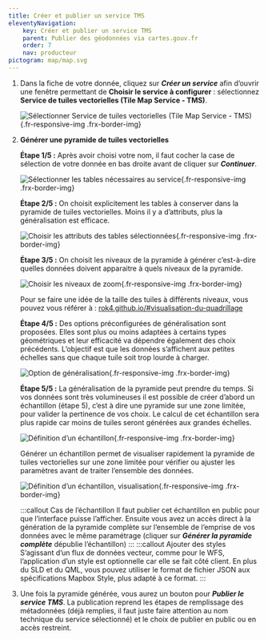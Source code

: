 ```yaml
---
title: Créer et publier un service TMS
eleventyNavigation:
    key: Créer et publier un service TMS
    parent: Publier des géodonnées via cartes.gouv.fr
    order: 7
    nav: producteur
pictogram: map/map.svg
---
```


1. Dans la fiche de votre donnée, cliquez sur **_Créer un service_** afin d’ouvrir une fenêtre permettant de **Choisir le service à configurer**&nbsp;: sélectionnez **Service de tuiles vectorielles (Tile Map Service - TMS)**.
    <div class="fr-container">
      <div class="fr-grid-row fr-grid-row--gutters fr-grid-row--center">

    ![Sélectionner Service de tuiles vectorielles (Tile Map Service - TMS)](/img/tutoriels/decouverte/6_service-tms.png){.fr-responsive-img .frx-border-img}
      </div>
    </div>

2. **Générer une pyramide de tuiles vectorielles**

    **Étape 1/5&nbsp;:** Après avoir choisi votre nom, il faut cocher la case de sélection de votre donnée en bas droite avant de cliquer sur **_Continuer_**.
    <div class="fr-container">
      <div class="fr-grid-row fr-grid-row--gutters fr-grid-row--center">

    ![Sélectionner les tables nécessaires au service](/img/tutoriels/decouverte/6_selection-tables.png){.fr-responsive-img .frx-border-img}
      </div>
    </div>

    **Étape 2/5&nbsp;:** On choisit explicitement les tables à conserver dans la pyramide de tuiles vectorielles. Moins il y a d’attributs, plus la généralisation est efficace.
    <div class="fr-container">
      <div class="fr-grid-row fr-grid-row--gutters fr-grid-row--center">

    ![Choisir les attributs des tables sélectionnées](/img/tutoriels/decouverte/6_attributs.png){.fr-responsive-img .frx-border-img}
      </div>
    </div>

    **Étape 3/5&nbsp;:** On choisit les niveaux de la pyramide à générer c’est-à-dire quelles données doivent apparaitre à quels niveaux de la pyramide.
    <div class="fr-container">
      <div class="fr-grid-row fr-grid-row--gutters fr-grid-row--center">

    ![Choisir les niveaux de zoom](/img/tutoriels/decouverte/6_zoom.png){.fr-responsive-img .frx-border-img}
      </div>
    </div>

    Pour se faire une idée de la taille des tuiles à différents niveaux, vous pouvez vous référer à&nbsp;: <a href="https://rok4.github.io/#visualisation-du-quadrillage" target="_blank" rel="noopener noreferrer" title="rok4.github.io/#visualisation-du-quadrillage - ouvre une nouvelle fenêtre">rok4.github.io/#visualisation-du-quadrillage</a>

    **Étape 4/5&nbsp;:** Des options préconfigurées de généralisation sont proposées. Elles sont plus ou moins adaptées à certains types géométriques et leur efficacité va dépendre également des choix précédents. L’objectif est que les données s’affichent aux petites échelles sans que chaque tuile soit trop lourde à charger.
    <div class="fr-container">
      <div class="fr-grid-row fr-grid-row--gutters fr-grid-row--center">

    ![Option de généralisation](/img/tutoriels/decouverte/6_generalisation.png){.fr-responsive-img .frx-border-img}
      </div>
    </div>

    **Étape 5/5&nbsp;:** La généralisation de la pyramide peut prendre du temps. Si vos données sont très volumineuses il est possible de créer d’abord un échantillon (étape 5), c’est à dire une pyramide sur une zone limitée, pour valider la pertinence de vos choix. Le calcul de cet échantillon sera plus rapide car moins de tuiles seront générées aux grandes échelles.
    <div class="fr-container">
      <div class="fr-grid-row fr-grid-row--gutters fr-grid-row--center">

    ![Définition d’un échantillon](/img/tutoriels/decouverte/6_echantillon.png){.fr-responsive-img .frx-border-img}
      </div>
    </div>

    Générer un échantillon permet de visualiser rapidement la pyramide de tuiles vectorielles sur une zone limitée pour vérifier ou ajuster les paramètres avant de traiter l’ensemble des données.
    <div class="fr-container">
      <div class="fr-grid-row fr-grid-row--gutters fr-grid-row--center">

    ![Définition d’un échantillon, visualisation](/img/tutoriels/decouverte/6_echantillon2.png){.fr-responsive-img .frx-border-img}
      </div>
    </div>

    :::callout Cas de l’échantillon
    Il faut publier cet échantillon en public pour que l’interface puisse l’afficher. Ensuite vous avez un accès direct à la génération de la pyramide complète sur l’ensemble de l’emprise de vos données avec le même paramétrage (cliquer sur **_Générer la pyramide complète_** dépublie l’échantillon)
    :::
    :::callout Ajouter des styles
    S’agissant d’un flux de données vecteur, comme pour le WFS, l’application d’un style est optionnelle car elle se fait côté client. En plus du SLD et du QML, vous pouvez utiliser le format de fichier JSON aux spécifications Mapbox Style, plus adapté à ce format.
    :::

3. Une fois la pyramide générée, vous aurez un bouton pour **_Publier le service TMS_**. La publication reprend les étapes de remplissage des métadonnées (déjà remplies, il faut juste faire attention au nom technique du service sélectionné) et le choix de publier en public ou en accès restreint.
